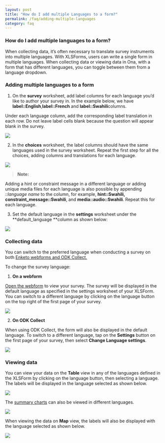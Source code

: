 ```yaml
---
layout: post
title: "How do I add multiple Languages to a form?"
permalink: /faq/adding-multiple-languages
category: faq
---
```


### How do I add multiple languages to a form?

When collecting data, it’s often necessary to translate survey instruments into multiple languages. With XLSForms, users can write a single form in multiple languages. When collecting data or viewing data in Ona, with a form that has different languages, you can toggle between them from a language dropdown.

### Adding multiple languages to a form

1. On the **survey** worksheet, add label columns for each language you’d like to author your survey in. In the example below, we have **label::English**,**label::French** and **label::Swahili**columns.

  Under each language column, add the corresponding label translation in each row. Do not leave label cells blank because the question will appear blank in the survey.

![](/content/screenshots/faq/faq-multiple-langauge-support-1.png)

2. In the **choices** worksheet, the label columns should have the same languages used in the survey worksheet. Repeat the first step for all the choices, adding columns and translations for each language.

![](/content/screenshots/faq/faq-multiple-langauge-support-2.png)

  >**Note:**<br/>
  >
  Adding a hint or constraint message in a different language or adding unique media files for each language is also possible by appending *::language name* to the column, for example, **hint::Swahili, constraint_message::Swahili**, and **media::audio::Swahili**. Repeat this for each language.

3. Set the default language in the **settings** worksheet under the **default_language **column as shown below:

![](/content/screenshots/faq/faq-multiple-langauge-support-3.png)

### Collecting data

You can switch to the preferred language when conducting a survey on both [Enketo webforms and ODK Collect.](https://help.ona.io/guides/data-collection/)

To change the survey language:

1. **On a webform**

 [Open the webform](https://help.ona.io/guides/data-collection/#opening-webform) to view your survey. The survey will be displayed in the default language as specified in the settings worksheet of your XLSForm. You can switch to a different language by clicking on the language button on the top right of the first page of your survey. 

 ![](/content/screenshots/faq/faq-multiple-langauge-support-4.png)

2. **On ODK Collect**

When using ODK Collect, the form will also be displayed in the default language. To switch to a different language, tap on the **Settings** button on the first page of your survey, then select **Change Language settings**. 

![](/content/screenshots/faq/faq-multiple-langauge-support-5.png)

### Viewing data

You can view your data on the **Table** view in any of the languages defined in the XLSForm by clicking on the language button, then selecting a language. The labels will be displayed in the language selected as shown below.

![](/content/screenshots/faq/faq-multiple-langauge-support-6.png)

The [summary charts](https://help.ona.io/guides/getting-started/#summary-charts) can also be viewed in different languages.

![](/content/screenshots/faq/faq-multiple-langauge-support-7.png)

When viewing the data on **Map** view, the labels will also be displayed with the language selected as shown below.

![](/content/screenshots/faq/faq-multiple-langauge-support-8.png)

